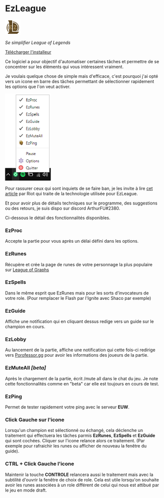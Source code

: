 # EzLeague

![alt text](https://github.com/ArthurSaurel/EzLeague/blob/master/ressources/newmain.png)

*Se simplifier League of Legends*

[Télécharger l'installeur](https://github.com/ArthurSaurel/EzLeague/releases/tag/EzSetup)

Ce logiciel a pour objectif d'automatiser certaines tâches et permettre de se concentrer sur les éléments qui vous intéressent vraiment. 

Je voulais quelque chose de simple mais d'efficace, c'est pourquoi j'ai opté vers un icone en barre des tâches permettant de sélectionner rapidement les options que l'on veut activer.

![alt text](https://github.com/ArthurSaurel/EzLeague/blob/master/img/ezleague_menu.PNG)

Pour rassurer ceux qui sont inquiets de se faire ban, je les invite à lire [cet article](https://developer.riotgames.com/league-client-apis.html) par Riot qui traite de la technologie utilisée pour EzLeague.

Et pour avoir plus de détails techniques sur le programme, des suggestions ou des retours, je suis dispo sur discord ArthurFU#2380.

Ci-dessous le détail des fonctionnalités disponibles. 

### EzProc 
Accepte la partie pour vous après un délai défini dans les options.

### EzRunes
Récupère et crée la page de runes de votre personnage la plus populaire sur [League of Graphs](https://www.leagueofgraphs.com/fr/)

### EzSpells 
Dans le même esprit que EzRunes mais pour les sorts d'invocateurs de votre role. (Pour remplacer le Flash par l'Ignite avec Shaco par exemple)

### EzGuide
Affiche une notification qui en cliquant dessus redige vers un guide sur le champion en cours.

### EzLobby
Au lancement de la partie, affiche une notification qui cette fois-ci redirige vers [Porofessor.gg](https://porofessor.gg/) pour avoir les informations des joueurs de la partie.

### EzMuteAll  *[beta]*
Après le chargement de la partie, écrit /mute all dans le chat du jeu. Je note cette fonctionnalités comme en "beta" car elle est toujours en cours de test.

### EzPing
Permet de tester rapidement votre ping avec le serveur **EUW**.

### Click Gauche sur l'icone
Lorsqu'un champion est sélectionné ou échangé, cela déclenche un traitement qui effectuera les tâches parmis **EzRunes**, **EzSpells** et **EzGuide** qui sont cochées. Cliquer sur l'icone relance alors ce traitement. (Par exemple pour rafraichir les runes ou afficher de nouveau la fenêtre du guide). 

### CTRL + Click Gauche l'icone
Maintenir la touche **CONTROLE** relancera aussi le traitement mais avec la subtilité d'ouvrir la fenêtre de choix de role. Cela est utile lorsqu'on souhaite avoir les runes associées à un role différent de celui qui nous est attibué par le jeu en mode draft.








